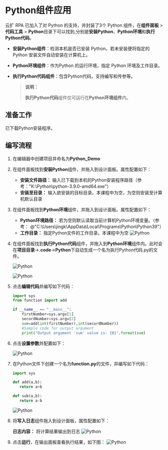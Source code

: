 # Python组件应用

云扩 RPA 已加入了对 Python 的支持，并封装了3个 Python 组件，在**组件面板** > **代码工具** > **Python**目录下可以找到,分别是**安装Python**、**Python环境**和**执行Python代码**。
- **安装Python组件**：检测本机是否已安装 Python，若未安装便将指定的 Python 安装文件自动安装在计算机上。
- **Python环境组件**：作为Python 的运行环境，指定 Python 环境及工作目录。
- **执行Python代码组件**：包含Python代码，支持编写和传参等。

   > **说明：**
   >
   > **执行Python代码**组件仅可运行在**Python环境组件**内。

## 准备工作
已下载Python安装程序。

## 编写流程
1. 在编辑器中创建项目并命名为**Python_Demo**
2. 在组件面板找到**安装Python**组件，并拖入到设计面板。属性配置如下：
    - **安装文件路径：** 输入已下载到本机的Python安装程序路径（参考："K:\Python\python-3.9.0-amd64.exe"）  
    - **安装至目录：** 输入欲安装的目标目录。本课程中为空，为空则安装至计算机默认目录
3. 在组件面板找到**Python环境**组件，并拖入到设计面板。属性配置如下：
    - **Python环境路径：** 若为空则默认读取当前计算机Python环境变量。（参考： @"C:\Users\jingk\AppData\Local\Programs\Python\Python39"）
    - **工作目录：** 指定Python文件的工作目录。本课程中为空
    ![Python](https://docimages.blob.core.chinacloudapi.cn/images/EncooLearn/Python/Python-1.png)

4. 在组件面板找到**执行Python代码**组件，并拖入到**Python环境**组件内。此时会在**项目目录**->**.code**->**Python**下自动生成一个名为执行Python代码.py的文件。

    ![Python](https://docimages.blob.core.chinacloudapi.cn/images/EncooLearn/Python/Python-2.png)

    ![Python](https://docimages.blob.core.chinacloudapi.cn/images/EncooLearn/Python/Python-2-1.png)

5. 点击**编辑代码**并编写如下代码：

    ```python
    import sys
    from function import add

    if __name__ == "__main__":
        firstNumber=sys.argv[1]
        secordNumber=sys.argv[2]
        sum=add(int(firstNumber),int(secordNumber))
        #Sample code for output argument
        print("Output argument 'sum' value is: {0}".format(sum)

    ```

6. 点击**设置参数**并配置如下：

    ![Python](https://docimages.blob.core.chinacloudapi.cn/images/EncooLearn/Python/Python-3.png)

7. 在Python文件下创建一个名为**function.py**的文件，并编写如下代码：

    ```python
    import sys

    def add(a,b):
       return a+b

    def sub(a,b):
       return a-b
    ```
    ![Python](https://docimages.blob.core.chinacloudapi.cn/images/EncooLearn/Python/Python-4.png)

8. 将**写入日志**组件拖入到设计面板，属性配置如下：

    **日志内容：** 将计算结果输出到日志
    ![Python](https://docimages.blob.core.chinacloudapi.cn/images/EncooLearn/Python/Python-5.png)

9. 点击**运行**，在输出面板查看执行结果，如下图：
   ![Python](https://docimages.blob.core.chinacloudapi.cn/images/EncooLearn/Python/Python-6.png)